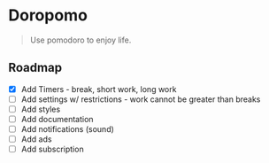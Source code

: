# Doropomo

> Use pomodoro to enjoy life.

## Roadmap

-   [x] Add Timers - break, short work, long work
-   [ ] Add settings w/ restrictions - work cannot be greater than breaks
-   [ ] Add styles
-   [ ] Add documentation
-   [ ] Add notifications (sound)
-   [ ] Add ads
-   [ ] Add subscription
